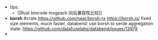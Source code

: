 - tips:
	- [[Rust bincode msgpack 向后兼容性比较]]
- **borsh** #crate
  https://github.com/near/borsh-rs
  https://borsh.io/
  fixed size elements, much faster, 
  databend: use borsh to serde aggregation state: https://github.com/datafuselabs/databend/issues/13979
-